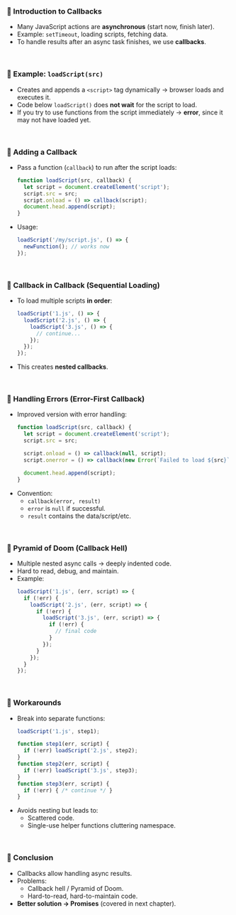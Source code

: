 

### 🔹 Introduction to Callbacks
- Many JavaScript actions are **asynchronous** (start now, finish later).
- Example: `setTimeout`, loading scripts, fetching data.
- To handle results after an async task finishes, we use **callbacks**.

<br>

### 🔹 Example: `loadScript(src)`
- Creates and appends a `<script>` tag dynamically → browser loads and executes it.
- Code below `loadScript()` does **not wait** for the script to load.
- If you try to use functions from the script immediately → **error**, since it may not have loaded yet.

<br>

### 🔹 Adding a Callback
- Pass a function (`callback`) to run after the script loads:
  ```js
  function loadScript(src, callback) {
    let script = document.createElement('script');
    script.src = src;
    script.onload = () => callback(script);
    document.head.append(script);
  }
  ```
- Usage:
  ```js
  loadScript('/my/script.js', () => {
    newFunction(); // works now
  });
  ```

<br>

### 🔹 Callback in Callback (Sequential Loading)
- To load multiple scripts **in order**:
  ```js
  loadScript('1.js', () => {
    loadScript('2.js', () => {
      loadScript('3.js', () => {
        // continue...
      });
    });
  });
  ```
- This creates **nested callbacks**.

<br>

### 🔹 Handling Errors (Error-First Callback)
- Improved version with error handling:
  ```js
  function loadScript(src, callback) {
    let script = document.createElement('script');
    script.src = src;

    script.onload = () => callback(null, script);
    script.onerror = () => callback(new Error(`Failed to load ${src}`));

    document.head.append(script);
  }
  ```
- Convention:
  - `callback(error, result)`
  - `error` is `null` if successful.
  - `result` contains the data/script/etc.

<br>

### 🔹 Pyramid of Doom (Callback Hell)
- Multiple nested async calls → deeply indented code.
- Hard to read, debug, and maintain.
- Example:
  ```js
  loadScript('1.js', (err, script) => {
    if (!err) {
      loadScript('2.js', (err, script) => {
        if (!err) {
          loadScript('3.js', (err, script) => {
            if (!err) {
              // final code
            }
          });
        }
      });
    }
  });
  ```

<br>

### 🔹 Workarounds
- Break into separate functions:
  ```js
  loadScript('1.js', step1);

  function step1(err, script) {
    if (!err) loadScript('2.js', step2);
  }
  function step2(err, script) {
    if (!err) loadScript('3.js', step3);
  }
  function step3(err, script) {
    if (!err) { /* continue */ }
  }
  ```
- Avoids nesting but leads to:
  - Scattered code.
  - Single-use helper functions cluttering namespace.

<br>

### 🔹 Conclusion
- Callbacks allow handling async results.
- Problems:
  - Callback hell / Pyramid of Doom.
  - Hard-to-read, hard-to-maintain code.
- **Better solution → Promises** (covered in next chapter).
